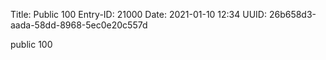 Title: Public 100
Entry-ID: 21000
Date: 2021-01-10 12:34
UUID: 26b658d3-aada-58dd-8968-5ec0e20c557d

public 100
